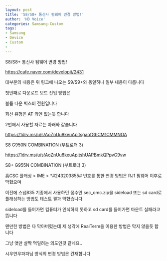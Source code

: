 ```yaml
---
layout: post
title: 'S8/S8+ 통신사 펌웨어 변경 방법!'
author: 'HD Voice'
categories: Samsung-Custom
tags:
- Samsung
- Device
- Custom
-
---
```





<p>S8/S8+ 통신사 펌웨어 변경 방법!</p>
<p><a href="https://cafe.naver.com/developit/2431">https://cafe.naver.com/developit/2431</a></p>
<p>대부분의 내용은 위 링크에 나오는 S9/S9+와 동일하나 일부 내용이 다릅니다</p>
<p>첫번째로 다운로드 모드 진입 방법은</p>
<p>볼륨 다운 빅스비 전원입니다</p>
<p>회신 유형은 AT 외엔 없는듯 합니다</p>
<p>2번에서 사용할 자료는 아래와 같습니다</p>
<p><a href="https://1drv.ms/u/s!AoZnUu8keuApitsgaofGhCM1CMMNOA">https://1drv.ms/u/s!AoZnUu8keuApitsgaofGhCM1CMMNOA</a></p>
<p>S8 G950N COMBINATION (부트로더 3)</p>
<p><a href="https://1drv.ms/u/s!AoZnUu8keuApitshUAPBmkQPpvG9vw">https://1drv.ms/u/s!AoZnUu8keuApitshUAPBmkQPpvG9vw</a></p>
<p>S8+ G955N COMBINATION (부트로더 3)</p>
<p>홈CSC 플래싱 &gt; IME &gt; *#243203855# 번호를 통한 변경 방법은 RJ1 펌웨어 이후로 막혔으며</p>
<p>이전에 스냅835 기종에서 사용하던 꼼수인 sec_omc.zip을 sideload 또는 sd card로 플래싱하는 방법도 테스트 결과 막혔습니다</p>
<p>sideload를 들어가면 컴퓨터가 인식하지 못하고 sd card를 들어가면 마운트 실패라고 뜹니다</p>
<p>왠만한 방법은 다 막아버렸는데 제 생각에 RealTerm을 이용한 방법은 막지 않을듯 합니다</p>
<p>그냥 엿만 살짝 먹일려는 의도인것 같네요..</p>
<p>시우연우파파님 방식의 변경 방법은 건재합니다</p>
